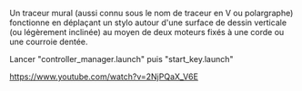 Un traceur mural (aussi connu sous le nom de traceur en V ou polargraphe) fonctionne en déplaçant un stylo autour d'une surface de dessin verticale (ou légèrement inclinée) au moyen de deux moteurs fixés à une corde ou une courroie dentée. 

Lancer "controller_manager.launch" puis "start_key.launch"

https://www.youtube.com/watch?v=2NjPQaX_V6E
